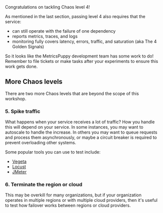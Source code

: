 Congratulations on tackling Chaos level 4!

As mentioned in the last section, passing level 4 also requires that the service:

- can still operate with the failure of one dependency
- reports metrics, traces, and logs
- monitoring fully covers latency, errors, traffic, and saturation (aka The 4 Golden Signals)

So it looks like the MetricsPuppy development team has some work to do! Remember to file tickets or make tasks after your experiments to ensure this work gets done.

## More Chaos levels

There are two more Chaos levels that are beyond the scope of this workshop.

### 5. Spike traffic

What happens when your service receives a lot of traffic? How you handle this will depend on your service. In some instances, you may want to autoscale to handle the increase. In others you may want to queue requests and process them asynchronously, or maybe a circuit breaker is required to prevent overloading other systems.

Some popular tools you can use to test include:

- [Vegeta](https://github.com/tsenart/vegeta)
- [Locust](https://locust.io/)
- [JMeter](https://jmeter.apache.org/)

### 6. Terminate the region or cloud

This may be overkill for many organizations, but if your organization operates in multiple regions or with multiple cloud providers, then it's useful to test how failover works between regions or cloud providers.
